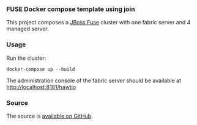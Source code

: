 ### FUSE Docker compose template using join

This project composes a [JBoss Fuse](http://www.jboss.org/products/fuse/overview/) cluster with one fabric server and 4 managed server.

### Usage

Run the cluster:

    docker-compose up --build

The administration console of the fabric server should be available at [http://localhost:8181/hawtio](http://localhost:8181/hawtio)


### Source

The source is [available on GitHub](https://github.com/dwi67/docker-jboss-fuse-6.3-compose/join).